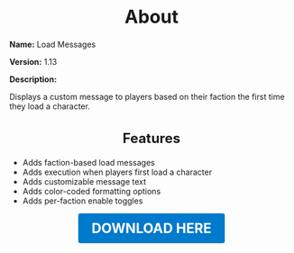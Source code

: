 <h1 style="text-align:center; font-size:2rem; font-weight:bold;">About</h1>

**Name:**
Load Messages

**Version:**
1.13

**Description:**

Displays a custom message to players based on their faction the first time they load a character.

<h2 style="text-align:center; font-size:1.5rem; font-weight:bold;">Features</h2>

- Adds faction-based load messages
- Adds execution when players first load a character
- Adds customizable message text
- Adds color-coded formatting options
- Adds per-faction enable toggles





<p align="center"><a href="https://github.com/LiliaFramework/Modules/raw/refs/heads/gh-pages/loadmessages.zip" style="display:inline-block;padding:12px 24px;font-size:1.5rem;font-weight:bold;text-decoration:none;color:#fff;background-color:var(--md-primary-fg-color,#007acc);border-radius:4px;">DOWNLOAD HERE</a></p>
